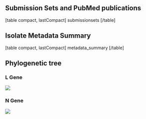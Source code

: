 ## Submission Sets and PubMed publications


[table compact, lastCompact]
submissionsets
[/table]


## Isolate Metadata Summary


[table compact, lastCompact]
metadata_summary
[/table]


## Phylogenetic tree

### L Gene

![](https://cms.hivdb.org/prod/downloads/pgl/Nipah/L_gene.png#!maxWidth=80rem)

### N Gene

![](https://cms.hivdb.org/prod/downloads/pgl/Nipah/N_gene.png#!maxWidth=80rem)
